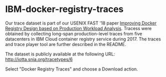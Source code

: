 # IBM-docker-registry-traces

Our trace dataset is part of our USENIX FAST '18 paper [Improving Docker Registry Design based on Production Workload Analysis](https://www.usenix.org/conference/fast18/presentation/anwar).
Tracess were obtained by collecting long-span production-level traces from five datacenters in IBM Cloud container registry service during 2017. The traces and trace player tool are further described in the README.

The dataset is publicly available at the following URL:
http://iotta.snia.org/tracetypes/6

Select "Docker Registry Traces" and choose a Download action.
